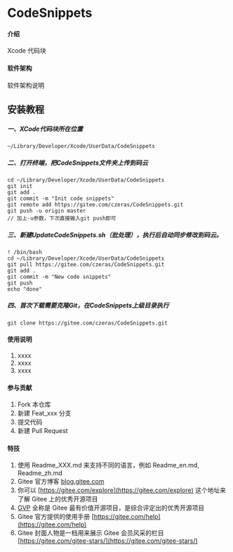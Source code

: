 # CodeSnippets

#### 介绍
Xcode 代码块

#### 软件架构
软件架构说明


## 安装教程
##### 一、XCode代码块所在位置

```
~/Library/Developer/Xcode/UserData/CodeSnippets
```
##### 二、打开终端，把CodeSnippets文件夹上传到码云
```
cd ~/Library/Developer/Xcode/UserData/CodeSnippets
git init
git add .
git commit -m "Init code snippets"
git remote add https://gitee.com/czeras/CodeSnippets.git
git push -u origin master
// 加上-u参数，下次直接输入git push即可
```

##### 三、新建UpdateCodeSnippets.sh（批处理），执行后自动同步修改到码云。
```
! /bin/bash
cd ~/Library/Developer/Xcode/UserData/CodeSnippets
git pull https://gitee.com/czeras/CodeSnippets.git
git add .
git commit -m "New code snippets"
git push
echo "done"
```
##### 四、首次下载需要克隆Git，在CodeSnippets上级目录执行
```
git clone https://gitee.com/czeras/CodeSnippets.git
```




#### 使用说明

1.  xxxx
2.  xxxx
3.  xxxx

#### 参与贡献

1.  Fork 本仓库
2.  新建 Feat_xxx 分支
3.  提交代码
4.  新建 Pull Request


#### 特技

1.  使用 Readme\_XXX.md 来支持不同的语言，例如 Readme\_en.md, Readme\_zh.md
2.  Gitee 官方博客 [blog.gitee.com](https://blog.gitee.com)
3.  你可以 [https://gitee.com/explore](https://gitee.com/explore) 这个地址来了解 Gitee 上的优秀开源项目
4.  [GVP](https://gitee.com/gvp) 全称是 Gitee 最有价值开源项目，是综合评定出的优秀开源项目
5.  Gitee 官方提供的使用手册 [https://gitee.com/help](https://gitee.com/help)
6.  Gitee 封面人物是一档用来展示 Gitee 会员风采的栏目 [https://gitee.com/gitee-stars/](https://gitee.com/gitee-stars/)
